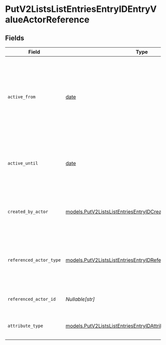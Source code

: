 # PutV2ListsListEntriesEntryIDEntryValueActorReference


## Fields

| Field                                                                                                                                  | Type                                                                                                                                   | Required                                                                                                                               | Description                                                                                                                            | Example                                                                                                                                |
| -------------------------------------------------------------------------------------------------------------------------------------- | -------------------------------------------------------------------------------------------------------------------------------------- | -------------------------------------------------------------------------------------------------------------------------------------- | -------------------------------------------------------------------------------------------------------------------------------------- | -------------------------------------------------------------------------------------------------------------------------------------- |
| `active_from`                                                                                                                          | [date](https://docs.python.org/3/library/datetime.html#date-objects)                                                                   | :heavy_check_mark:                                                                                                                     | The point in time at which this value was made "active". `active_from` can be considered roughly analogous to `created_at`.            | 2023-01-01T15:00:00.000000000Z                                                                                                         |
| `active_until`                                                                                                                         | [date](https://docs.python.org/3/library/datetime.html#date-objects)                                                                   | :heavy_check_mark:                                                                                                                     | The point in time at which this value was deactivated. If `null`, the value is active.                                                 | 2023-01-01T15:00:00.000000000Z                                                                                                         |
| `created_by_actor`                                                                                                                     | [models.PutV2ListsListEntriesEntryIDCreatedByActor1](../models/putv2listslistentriesentryidcreatedbyactor1.md)                         | :heavy_check_mark:                                                                                                                     | The actor that created this value.                                                                                                     | {<br/>"type": "workspace-member",<br/>"id": "50cf242c-7fa3-4cad-87d0-75b1af71c57b"<br/>}                                               |
| `referenced_actor_type`                                                                                                                | [models.PutV2ListsListEntriesEntryIDReferencedActorType](../models/putv2listslistentriesentryidreferencedactortype.md)                 | :heavy_check_mark:                                                                                                                     | The type of the referenced actor. [Read more information on actor types here](/docs/actors).                                           | workspace-member                                                                                                                       |
| `referenced_actor_id`                                                                                                                  | *Nullable[str]*                                                                                                                        | :heavy_check_mark:                                                                                                                     | The ID of the referenced actor.                                                                                                        | 50cf242c-7fa3-4cad-87d0-75b1af71c57b                                                                                                   |
| `attribute_type`                                                                                                                       | [models.PutV2ListsListEntriesEntryIDAttributeTypeActorReference](../models/putv2listslistentriesentryidattributetypeactorreference.md) | :heavy_check_mark:                                                                                                                     | The attribute type of the value.                                                                                                       | actor-reference                                                                                                                        |